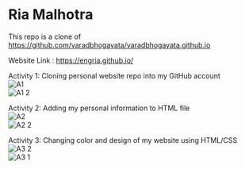 # Ria Malhotra </br>
This repo is a clone of
https://github.com/varadbhogayata/varadbhogayata.github.io </br>

Website Link : https://engria.github.io/ </br>

Activity 1: Cloning personal website repo into my GitHub account</br>
![A1](https://github.com/EngRia/EngRia.github.io/assets/144556073/aea0bfce-0459-4a51-9222-0275846da9f5)</br>
![A1 2](https://github.com/EngRia/EngRia.github.io/assets/144556073/7d192b3e-07e9-4c3f-8d4e-b1e35bb746ea)</br>

Activity 2: Adding my personal information to HTML file</br>
![A2](https://github.com/EngRia/EngRia.github.io/assets/144556073/b8ffa871-defc-4c65-920b-de52947d4948)</br>
![A2 2](https://github.com/EngRia/EngRia.github.io/assets/144556073/1808739d-4cd8-41be-bc17-8e0b28b72d58)</br>

Activity 3: Changing color and design of my website using HTML/CSS</br>
![A3 2](https://github.com/EngRia/EngRia.github.io/assets/144556073/3f605cdb-ac36-419b-b1c2-734eb60962eb)</br>
![A3 1](https://github.com/EngRia/EngRia.github.io/assets/144556073/67cb794d-32c0-41e6-a592-00418fcf0b63)</br>





